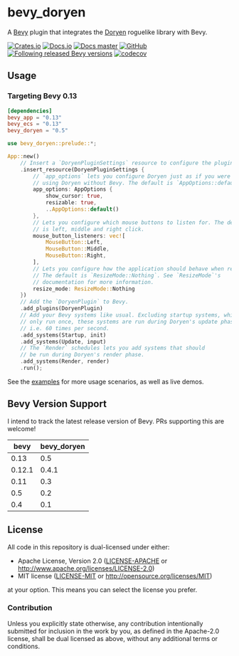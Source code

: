 # bevy_doryen

A [Bevy](https://bevyengine.org/) plugin that integrates the
[Doryen](https://github.com/jice-nospam/doryen-rs) roguelike library with Bevy.

[![Crates.io](https://img.shields.io/crates/v/bevy_doryen)](https://crates.io/crates/bevy_doryen)
[![Docs.io](https://docs.rs/bevy_doryen/badge.svg)](https://docs.rs/bevy_doryen)
[![Docs master](https://img.shields.io/static/v1?label=docs&message=master&color=5479ab)](https://ilyvion.github.io/bevy_doryen/doc)
[![GitHub](https://github.com/ilyvion/bevy_doryen/actions/workflows/rust.yml/badge.svg)](https://github.com/ilyvion/bevy_doryen)
[![Following released Bevy versions](https://img.shields.io/badge/Bevy%20tracking-released%20version-lightblue)](https://bevyengine.org/learn/quick-start/plugin-development/#main-branch-tracking)
[![codecov](https://codecov.io/github/ilyvion/bevy_doryen/branch/master/graph/badge.svg?token=08P69DV34A)](https://codecov.io/github/ilyvion/bevy_doryen)

## Usage

### Targeting Bevy 0.13

```toml
[dependencies]
bevy_app = "0.13"
bevy_ecs = "0.13"
bevy_doryen = "0.5"
```

```rust
use bevy_doryen::prelude::*;

App::new()
    // Insert a `DoryenPluginSettings` resource to configure the plugin.
    .insert_resource(DoryenPluginSettings {
        // `app_options` lets you configure Doryen just as if you were
        // using Doryen without Bevy. The default is `AppOptions::default()`.
        app_options: AppOptions {
            show_cursor: true,
            resizable: true,
            ..AppOptions::default()
        },
        // Lets you configure which mouse buttons to listen for. The default
        // is left, middle and right click.
        mouse_button_listeners: vec![
            MouseButton::Left,
            MouseButton::Middle,
            MouseButton::Right,
        ],
        // Lets you configure how the application should behave when resized.
        // The default is `ResizeMode::Nothing`. See `ResizeMode`'s
        // documentation for more information.
        resize_mode: ResizeMode::Nothing
    })
    // Add the `DoryenPlugin` to Bevy.
    .add_plugins(DoryenPlugin)
    // Add your Bevy systems like usual. Excluding startup systems, which
    // only run once, these systems are run during Doryen's update phase;
    // i.e. 60 times per second.
    .add_systems(Startup, init)
    .add_systems(Update, input)
    // The `Render` schedules lets you add systems that should
    // be run during Doryen's render phase.
    .add_systems(Render, render)
    .run();
```

See the [examples](https://github.com/ilyvion/bevy_doryen/tree/master/examples)
for more usage scenarios, as well as live demos.

## Bevy Version Support

I intend to track the latest release version of Bevy. PRs supporting this are welcome!

| bevy   | bevy_doryen |
| ------ | ----------- |
| 0.13   | 0.5         |
| 0.12.1 | 0.4.1       |
| 0.11   | 0.3         |
| 0.5    | 0.2         |
| 0.4    | 0.1         |

## License

All code in this repository is dual-licensed under either:

-   Apache License, Version 2.0 ([LICENSE-APACHE](LICENSE-APACHE) or http://www.apache.org/licenses/LICENSE-2.0)
-   MIT license ([LICENSE-MIT](LICENSE-MIT) or http://opensource.org/licenses/MIT)

at your option. This means you can select the license you prefer.

### Contribution

Unless you explicitly state otherwise, any contribution intentionally submitted
for inclusion in the work by you, as defined in the Apache-2.0 license, shall be
dual licensed as above, without any additional terms or conditions.
